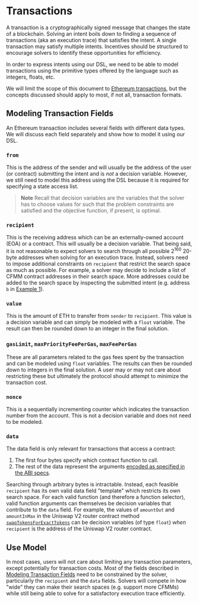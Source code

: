 # Transactions

A transaction is a cryptographically signed message that changes the state of a blockchain. Solving an intent boils down to finding a sequence of transactions (aka an execution trace) that satisfies the intent. A single transaction may satisfy multiple intents. Incentives should be structured to encourage solvers to identify these opportunities for efficiency.

In order to express intents using our DSL, we need to be able to model transactions using the primitive types offered by the language such as integers, floats, etc.

We will limit the scope of this document to [Ethereum transactions](https://ethereum.org/en/developers/docs/transactions/), but the concepts discussed should apply to most, if not all, transaction formats.

## Modeling Transaction Fields

An Ethereum transaction includes several fields with different data types. We will discuss each field separately and show how to model it using our DSL.

### `from`

This is the address of the sender and will usually be the address of the user (or contract) submitting the intent and is _not_ a decision variable. However, we still need to model this address using the DSL because it is required for specifying a state access list.

> **Note**
> Recall that decision variables are the variables that the solver has to choose values for such that the problem constraints are satisfied and the objective function, if present, is optimal.

### `recipient`

This is the receiving address which can be an externally-owned account (EOA) or a contract. This will usually be a decision variable. That being said, it is not reasonable to expect solvers to search through all possible $2^{160}$ 20-byte addresses when solving for an execution trace. Instead, solvers need to impose additional constraints on `recipient` that restrict the search space as much as possible. For example, a solver may decide to include a list of CFMM contract addresses in their search space. More addresses could be added to the search space by inspecting the submitted intent (e.g. address `b` in [Example 1](introduction.md#example-1)).

### `value`

This is the amount of ETH to transfer from `sender` to `recipient`. This value is a decision variable and can simply be modeled with a `float` variable. The result can then be rounded down to an integer in the final solution.

### `gasLimit`, `maxPriorityFeePerGas`, `maxFeePerGas`

These are all parameters related to the gas fees spent by the transaction and can be modeled using `float` variables. The results can then be rounded down to integers in the final solution. A user may or may not care about restricting these but ultimately the protocol should attempt to minimize the transaction cost.

### `nonce`

This is a sequentially incrementing counter which indicates the transaction number from the account. This is not a decision variable and does not need to be modeled.

### `data`

The data field is only relevant for transactions that access a contract:

1. The first four bytes specify which contract function to call.
1. The rest of the data represent the arguments [encoded as specified in the ABI specs](https://docs.soliditylang.org/en/latest/abi-spec.html#formal-specification-of-the-encoding).

Searching through arbitrary bytes is intractable. Instead, each feasible `recipient` has its own valid data field "template" which restricts its own search space. For each valid function (and therefore a function selector), valid function arguments can themselves be decision variables that contribute to the `data` field. For example, the values of `amountOut` and `amountInMax` in the Uniswap V2 router contract method [`swapTokensForExactTokens`](https://github.com/Uniswap/v2-periphery/blob/master/contracts/interfaces/IUniswapV2Router01.sol#L68-L74) can be decision variables (of type `float`) _when_ `recipient` is the address of the Uniswap V2 router contract.

## Use Model

In most cases, users will not care about limiting any transaction parameters, except potentially for transaction costs. Most of the fields described in [Modeling Transaction Fields](#modeling-transaction-fields) need to be constrained by the solver, particularly the `recipient` and the `data` fields. Solvers will compete in how "wide" they can make their search spaces (e.g. support more CFMMs) while still being able to solve for a satisfactory execution trace efficiently.
